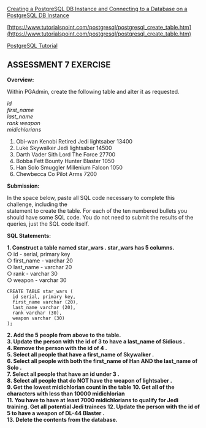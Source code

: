 [Creating a PostgreSQL DB Instance and Connecting to a Database on a PostgreSQL DB Instance](https://aws.amazon.com/getting-started/tutorials/create-connect-postgresql-db/)  

[https://www.tutorialspoint.com/postgresql/postgresql_create_table.htm](https://www.tutorialspoint.com/postgresql/postgresql_create_table.htm)

[PostgreSQL Tutorial](https://w3resource.com/PostgreSQL/tutorial.php)



## ASSESSMENT 7 EXERCISE
**Overview:** 

Within PGAdmin, create the following table and alter it as requested.   

 *id   
  first_name    
  last_name   
  rank weapon   
  midichlorians*  

1. Obi-wan Kenobi Retired Jedi lightsaber 13400  
2. Luke Skywalker Jedi lightsaber 14500  
3. Darth Vader Sith Lord The Force 27700  
4. Bobba Fett Bounty Hunter Blaster 1050  
5. Han Solo Smuggler Millenium Falcon 1050
6. Chewbecca Co Pilot Arms 7200


**Submission:**  

In the space below, paste all SQL code necessary to complete this challenge, including the  
statement to create the table. For each of the ten numbered bullets you should have some
SQL code. You do not need to submit the results of the queries, just the SQL code itself.

**SQL Statements:**  

**1. Construct a table named star_wars . star_wars has 5 columns.**  
○ id - serial, primary key   
○ first_name - varchar 20  
○ last_name - varchar 20  
○ rank - varchar 30  
○ weapon - varchar 30  

```pgsql
CREATE TABLE star_wars (
  id serial, primary key,
  first_name varchar (20),
  last_name varchar (20),
  rank varchar (30),
  weapon varchar (30)
);
```

**2. Add the 5 people from above to the table.**  
**3. Update the person with the id of 3 to have a last_name of Sidious .**  
**4. Remove the person with the id of 4 .**  
**5. Select all people that have a first_name of Skywalker .**  
**6. Select all people with both the first_name of Han AND the last_name of Solo .**   
**7. Select all people that have an id under 3 .**  
**8. Select all people that do NOT have the weapon of lightsaber .**   
**9. Get the lowest midichlorian count in the table** 
**10. Get all of the characters with less than 10000 midichlorian**  
**11. You have to have at least 7000 midichlorians to qualify for Jedi training. Get all potential Jedi trainees** 
**12. Update the person with the id of 5 to have a weapon of DL-44 Blaster .**   
**13. Delete the contents from the database.**  
